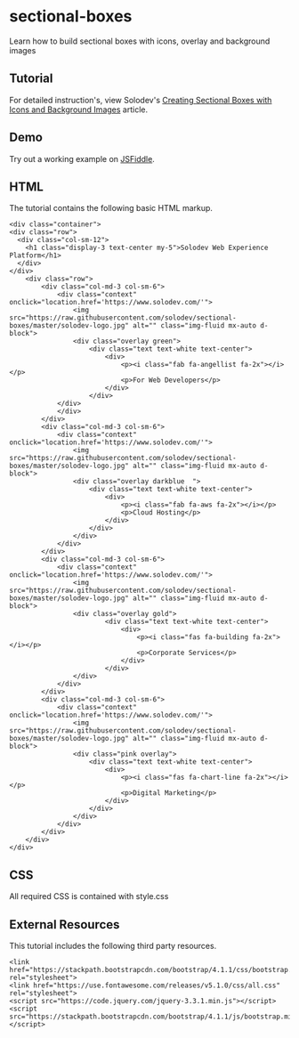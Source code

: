 # sectional-boxes
Learn how to build sectional boxes with icons, overlay and background images

## Tutorial		  
For detailed instruction's, view Solodev's [Creating Sectional Boxes with Icons and Background Images](https://www.solodev.com/blog/creating-sectional-boxes-with-icons-and-background-images.stml) article.
 
## Demo
  		  
Try out a working example on [JSFiddle](https://jsfiddle.net/solodev/rnx5vot3/).

## HTML

The tutorial contains the following basic HTML markup.

```
<div class="container">
<div class="row">
  <div class="col-sm-12">
  	<h1 class="display-3 text-center my-5">Solodev Web Experience Platform</h1>
  </div>
</div>
	<div class="row">
		<div class="col-md-3 col-sm-6">
			<div class="context" onclick="location.href='https://www.solodev.com/'">
				<img src="https://raw.githubusercontent.com/solodev/sectional-boxes/master/solodev-logo.jpg" alt="" class="img-fluid mx-auto d-block">
				<div class="overlay green">
					<div class="text text-white text-center">
						<div>
							<p><i class="fab fa-angellist fa-2x"></i></p>
							<p>For Web Developers</p>
						</div>
					</div>
			</div>	
			</div>
		</div>
		<div class="col-md-3 col-sm-6">
			<div class="context" onclick="location.href='https://www.solodev.com/'">
				<img src="https://raw.githubusercontent.com/solodev/sectional-boxes/master/solodev-logo.jpg" alt="" class="img-fluid mx-auto d-block">
				<div class="overlay darkblue  ">
					<div class="text text-white text-center">
						<div>
							<p><i class="fab fa-aws fa-2x"></i></p>
							<p>Cloud Hosting</p>
						</div>
					</div>
				</div>
			</div>	
		</div>
		<div class="col-md-3 col-sm-6">
			<div class="context" onclick="location.href='https://www.solodev.com/'">
				<img src="https://raw.githubusercontent.com/solodev/sectional-boxes/master/solodev-logo.jpg" alt="" class="img-fluid mx-auto d-block">
				<div class="overlay gold">
						<div class="text text-white text-center">
							<div>
								<p><i class="fas fa-building fa-2x"></i></p>
								<p>Corporate Services</p>
							</div>
						</div>
				</div>
			</div>	
		</div>
		<div class="col-md-3 col-sm-6">
			<div class="context" onclick="location.href='https://www.solodev.com/'">
				<img src="https://raw.githubusercontent.com/solodev/sectional-boxes/master/solodev-logo.jpg" alt="" class="img-fluid mx-auto d-block">
				<div class="pink overlay">
					<div class="text text-white text-center">
						<div>
							<p><i class="fas fa-chart-line fa-2x"></i></p>
							<p>Digital Marketing</p>
						</div>
					</div>
				</div>
			</div>	
		</div>
	</div>
</div>
```

## CSS

All required CSS is contained with style.css


## External Resources

This tutorial includes the following third party resources.

```
<link href="https://stackpath.bootstrapcdn.com/bootstrap/4.1.1/css/bootstrap.min.css" rel="stylesheet">
<link href="https://use.fontawesome.com/releases/v5.1.0/css/all.css" rel="stylesheet">
<script src="https://code.jquery.com/jquery-3.3.1.min.js"></script>
<script src="https://stackpath.bootstrapcdn.com/bootstrap/4.1.1/js/bootstrap.min.js"></script>

```

